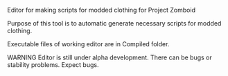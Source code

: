 Editor for making scripts for modded clothing for Project Zomboid

Purpose of this tool is to automatic generate necessary scripts for modded clothing.


Executable files of working editor are in Compiled folder.


WARNING
Editor is still under alpha development. There can be bugs or stability problems. Expect bugs.
